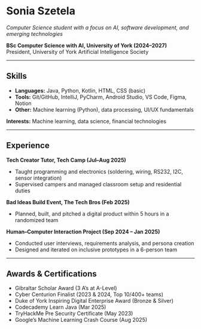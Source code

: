 # Sonia Szetela  

*Computer Science student with a focus on AI, software development, and emerging technologies*  

**BSc Computer Science with AI, University of York (2024–2027)**  
President, University of York Artificial Intelligence Society  

---

## Skills  

- **Languages:** Java, Python, Kotlin, HTML, CSS (basic)  
- **Tools:** Git/GitHub, IntelliJ, PyCharm, Android Studio, VS Code, Figma, Notion  
- **Other:** Machine learning (Python), data processing, UI/UX fundamentals  

**Interests:** Machine learning, data science, financial technologies  

---

## Experience  

**Tech Creator Tutor, Tech Camp (Jul–Aug 2025)**  
- Taught programming and electronics (soldering, wiring, RS232, I2C, sensor integration)  
- Supervised campers and managed classroom setup and residential duties  

**Bad Ideas Build Event, The Tech Bros (Feb 2025)**  
- Planned, built, and pitched a digital product within 5 hours in a randomized team  

**Human–Computer Interaction Project (Sep 2024 – Jan 2025)**  
- Conducted user interviews, requirements analysis, and persona creation  
- Designed and iterated on inclusive prototypes in a 6-person team  

---

## Awards & Certifications  

- Gibraltar Scholar Award (3 A’s at A-Level)  
- Cyber Centurion Finalist (2023 & 2024, Top 10/400+ teams)  
- Duke of York Inspiring Digital Enterprise Award (Bronze & Silver)  
- Codecademy Learn Java (Mar 2025)  
- TryHackMe Pre Security Certificate (May 2023)  
- Google’s Machine Learning Crash Course (Aug 2025)  
